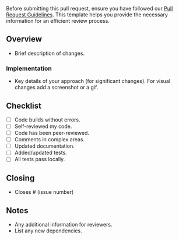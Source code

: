 Before submitting this pull request, ensure you have followed our [Pull Request Guidelines](https://developer.perspicuity.co.uk/life-as-a-developer/pull-request-guidelines). This template helps you provide the necessary information for an efficient review process.

## Overview
- Brief description of changes.

### Implementation
- Key details of your approach (for significant changes). For visual changes add a screenshot or a gif.

## Checklist
- [ ] Code builds without errors.
- [ ] Self-reviewed my code.
- [ ] Code has been peer-reviewed.
- [ ] Comments in complex areas.
- [ ] Updated documentation.
- [ ] Added/updated tests.
- [ ] All tests pass locally.

## Closing
- Closes # (issue number)

## Notes
- Any additional information for reviewers.
- List any new dependencies.
